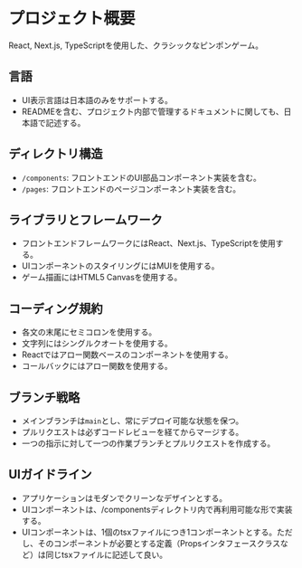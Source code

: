 # プロジェクト概要

React, Next.js, TypeScriptを使用した、クラシックなピンポンゲーム。

## 言語

- UI表示言語は日本語のみをサポートする。
- READMEを含む、プロジェクト内部で管理するドキュメントに関しても、日本語で記述する。

## ディレクトリ構造

- `/components`: フロントエンドのUI部品コンポーネント実装を含む。
- `/pages`: フロントエンドのページコンポーネント実装を含む。

## ライブラリとフレームワーク

- フロントエンドフレームワークにはReact、Next.js、TypeScriptを使用する。
- UIコンポーネントのスタイリングにはMUIを使用する。
- ゲーム描画にはHTML5 Canvasを使用する。

## コーディング規約

- 各文の末尾にセミコロンを使用する。
- 文字列にはシングルクオートを使用する。
- Reactではアロー関数ベースのコンポーネントを使用する。
- コールバックにはアロー関数を使用する。

## ブランチ戦略

- メインブランチは`main`とし、常にデプロイ可能な状態を保つ。
- プルリクエストは必ずコードレビューを経てからマージする。
- 一つの指示に対して一つの作業ブランチとプルリクエストを作成する。

## UIガイドライン

- アプリケーションはモダンでクリーンなデザインとする。
- UIコンポーネントは、/componentsディレクトリ内で再利用可能な形で実装する。
- UIコンポーネントは、1個のtsxファイルにつき1コンポーネントとする。ただし、そのコンポーネントが必要とする定義（Propsインタフェースクラスなど）は同じtsxファイルに記述して良い。
